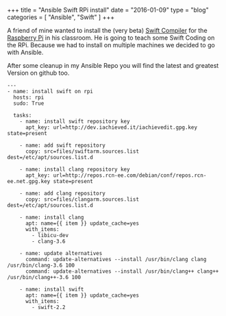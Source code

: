 +++
title = "Ansible Swift RPi install"
date  = "2016-01-09"
type = "blog"
categories = [ "Ansible", "Swift" ]
+++

A friend of mine wanted to install the (very beta)
[Swift Compiler](http://dev.iachieved.it/iachievedit/debian-packages-for-swift-on-arm/) for the 
[Raspberry Pi](https://www.raspberrypi.org) in his classroom. He is going to teach some 
Swift Coding on the RPi. Because we had to install on multiple machines we decided to go 
with Ansible. 

After some cleanup in my Ansible Repo you will find the latest and greatest Version on
github too.

<!--more-->

~~~~
---
- name: install swift on rpi
  hosts: rpi
  sudo: True

  tasks:
    - name: install swift repository key
      apt_key: url=http://dev.iachieved.it/iachievedit.gpg.key state=present

    - name: add swift repository
      copy: src=files/swiftarm.sources.list dest=/etc/apt/sources.list.d

    - name: install clang repository key
      apt_key: url=http://repos.rcn-ee.com/debian/conf/repos.rcn-ee.net.gpg.key state=present

    - name: add clang repository
      copy: src=files/clangarm.sources.list dest=/etc/apt/sources.list.d

    - name: install clang
      apt: name={{ item }} update_cache=yes
      with_items:
        - libicu-dev
        - clang-3.6

    - name: update alternatives
      command: update-alternatives --install /usr/bin/clang clang /usr/bin/clang-3.6 100
      command: update-alternatives --install /usr/bin/clang++ clang++ /usr/bin/clang++-3.6 100

    - name: install swift
      apt: name={{ item }} update_cache=yes
      with_items:
        - swift-2.2
~~~~

